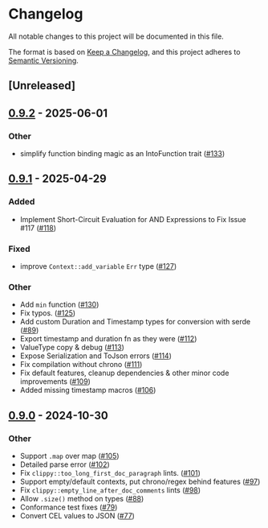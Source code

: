 # Changelog

All notable changes to this project will be documented in this file.

The format is based on [Keep a Changelog](https://keepachangelog.com/en/1.0.0/),
and this project adheres to [Semantic Versioning](https://semver.org/spec/v2.0.0.html).

## [Unreleased]

## [0.9.2](https://github.com/inikolaev/cel-rust/compare/cel-interpreter-v0.9.1...cel-interpreter-v0.9.2) - 2025-06-01

### Other

- simplify function binding magic as an IntoFunction trait ([#133](https://github.com/inikolaev/cel-rust/pull/133))

## [0.9.1](https://github.com/clarkmcc/cel-rust/compare/cel-interpreter-v0.9.0...cel-interpreter-v0.9.1) - 2025-04-29

### Added

- Implement Short-Circuit Evaluation for AND Expressions to Fix Issue #117 ([#118](https://github.com/clarkmcc/cel-rust/pull/118))

### Fixed

- improve `Context::add_variable` `Err` type ([#127](https://github.com/clarkmcc/cel-rust/pull/127))

### Other

- Add `min` function ([#130](https://github.com/clarkmcc/cel-rust/pull/130))
- Fix typos. ([#125](https://github.com/clarkmcc/cel-rust/pull/125))
- Add custom Duration and Timestamp types for conversion with serde ([#89](https://github.com/clarkmcc/cel-rust/pull/89))
- Export timestamp and duration fn as they were ([#112](https://github.com/clarkmcc/cel-rust/pull/112))
- ValueType copy & debug ([#113](https://github.com/clarkmcc/cel-rust/pull/113))
- Expose Serialization and ToJson errors ([#114](https://github.com/clarkmcc/cel-rust/pull/114))
- Fix compilation without chrono ([#111](https://github.com/clarkmcc/cel-rust/pull/111))
- Fix default features, cleanup dependencies & other minor code improvements ([#109](https://github.com/clarkmcc/cel-rust/pull/109))
- Added missing timestamp macros ([#106](https://github.com/clarkmcc/cel-rust/pull/106))

## [0.9.0](https://github.com/clarkmcc/cel-rust/compare/cel-interpreter-v0.8.1...cel-interpreter-v0.9.0) - 2024-10-30

### Other

- Support `.map` over map ([#105](https://github.com/clarkmcc/cel-rust/pull/105))
- Detailed parse error ([#102](https://github.com/clarkmcc/cel-rust/pull/102))
- Fix `clippy::too_long_first_doc_paragraph` lints. ([#101](https://github.com/clarkmcc/cel-rust/pull/101))
- Support empty/default contexts, put chrono/regex behind features ([#97](https://github.com/clarkmcc/cel-rust/pull/97))
- Fix `clippy::empty_line_after_doc_comments` lints ([#98](https://github.com/clarkmcc/cel-rust/pull/98))
- Allow `.size()` method on types ([#88](https://github.com/clarkmcc/cel-rust/pull/88))
- Conformance test fixes ([#79](https://github.com/clarkmcc/cel-rust/pull/79))
- Convert CEL values to JSON ([#77](https://github.com/clarkmcc/cel-rust/pull/77))
